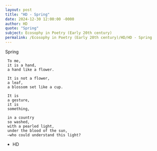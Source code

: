 ```yaml
---
layout: post
title: "HD - Spring"
date: 2024-12-30 12:00:00 -0000
author: HD
quote: "Spring"
subject: Ecosophy in Poetry (Early 20th century)
permalink: /Ecosophy in Poetry (Early 20th century)/HD/HD - Spring
---
```


Spring

     To me,                
     it is a hand,
     a hand like a flower.

     It is not a flower,
     a leaf,
     a blossom set like a cup.

     It is
     a gesture,
     it is
     something,

     in a country
     so washed,
     with a pearled light,
     under the blood of the sun,
     —who could understand this light?


- HD
